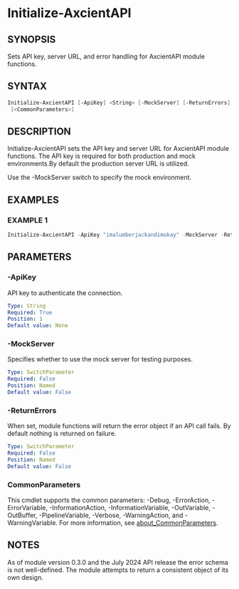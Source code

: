 # Initialize-AxcientAPI

## SYNOPSIS
Sets API key, server URL, and error handling for AxcientAPI module functions.

## SYNTAX

```PowerShell
Initialize-AxcientAPI [-ApiKey] <String> [-MockServer] [-ReturnErrors] [-ProgressAction <ActionPreference>]
 [<CommonParameters>]
```

## DESCRIPTION
Initialize-AxcientAPI sets the API key and server URL for AxcientAPI module functions.
The API key is required for both production and mock environments.By default the production
server URL is utilized.

Use the -MockServer switch to specify the mock environment.

## EXAMPLES

### EXAMPLE 1
```PowerShell
Initialize-AxcientAPI -ApiKey "imalumberjackandimokay" -MockServer -ReturnErrors
```

## PARAMETERS

### -ApiKey
API key to authenticate the connection.

```yaml
Type: String
Required: True
Position: 1
Default value: None
```
### -MockServer
Specifies whether to use the mock server for testing purposes.

```yaml
Type: SwitchParameter
Required: False
Position: Named
Default value: False
```

### -ReturnErrors
When set, module functions will return the error object if an API call fails.
By default nothing is returned
on failure.

```yaml
Type: SwitchParameter
Required: False
Position: Named
Default value: False
```

### CommonParameters
This cmdlet supports the common parameters: -Debug, -ErrorAction, -ErrorVariable, -InformationAction, -InformationVariable, -OutVariable, -OutBuffer, -PipelineVariable, -Verbose, -WarningAction, and -WarningVariable. For more information, see [about_CommonParameters](http://go.microsoft.com/fwlink/?LinkID=113216).

## NOTES
As of module version 0.3.0 and the July 2024 API release the error schema is not well-defined.
The module
attempts to return a consistent object of its own design.
